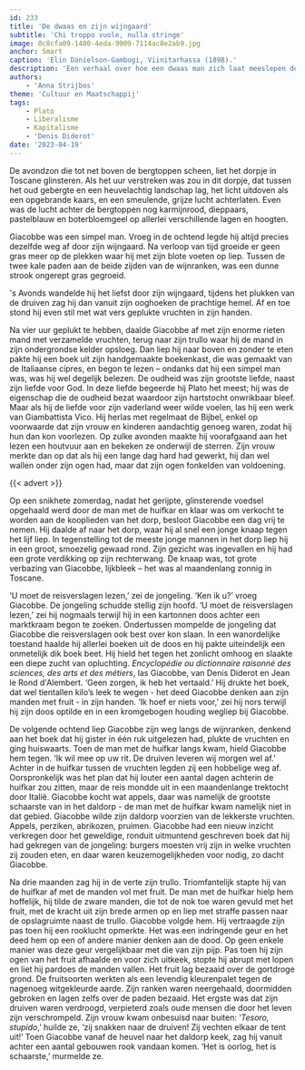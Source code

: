 ```yaml
---
id: 233
title: 'De dwaas en zijn wijngaard'
subtitle: 'Chi troppo vuole, nulla stringe'
image: 0c8cfa09-1480-4eda-9909-7114ac8e2ab9.jpg
anchor: Smart
caption: 'Elin Danielson-Gambogi, Viinitarhassa (1898).'
description: 'Een verhaal over hoe een dwaas man zich laat meeslepen door verlangen en zijn thuis in verval stort.'
authors:
    - 'Anna Strijbos'
theme: 'Cultuur en Maatschappij'
tags:
    - Plato
    - Liberalisme
    - Kapitalisme
    - 'Denis Diderot'
date: '2023-04-19'
---
```


De avondzon die tot net boven de bergtoppen scheen, liet het dorpje in Toscane glinsteren. Als het uur verstreken was zou in dit dorpje, dat tussen het oud gebergte en een heuvelachtig landschap lag, het licht uitdoven als een opgebrande kaars, en een smeulende, grijze lucht achterlaten. Even was de lucht achter de bergtoppen nog karmijnrood, dieppaars, pastelblauw en boterbloemgeel op allerlei verschillende lagen en hoogten.

Giacobbe was een simpel man. Vroeg in de ochtend legde hij altijd precies dezelfde weg af door zijn wijngaard. Na verloop van tijd groeide er geen gras meer op de plekken waar hij met zijn blote voeten op liep. Tussen de twee kale paden aan de beide zijden van de wijnranken, was een dunne strook ongerept gras gegroeid.

's Avonds wandelde hij het liefst door zijn wijngaard, tijdens het plukken van de druiven zag hij dan vanuit zijn ooghoeken de prachtige hemel. Af en toe stond hij even stil met wat vers geplukte vruchten in zijn handen. 

Na vier uur geplukt te hebben, daalde Giacobbe af met zijn enorme rieten mand met verzamelde vruchten, terug naar zijn trullo waar hij de mand in zijn ondergrondse kelder opsloeg. Dan liep hij naar boven en zonder te eten pakte hij een boek uit zijn handgemaakte boekenkast, die was gemaakt van de Italiaanse cipres, en begon te lezen – ondanks dat hij een simpel man was, was hij wel degelijk belezen. De oudheid was zijn grootste liefde, naast zijn liefde voor God. In deze liefde begeerde hij Plato het meest; hij was de eigenschap die de oudheid bezat waardoor zijn hartstocht onwrikbaar bleef. Maar als hij de liefde voor zijn vaderland weer wilde voelen, las hij een werk van Giambattista Vico. Hij herlas met regelmaat de Bijbel, enkel op voorwaarde dat zijn vrouw en kinderen aandachtig genoeg waren, zodat hij hun dan kon voorlezen. Op zulke avonden maakte hij voorafgaand aan het lezen een houtvuur aan en bekeken ze onderwijl de sterren. Zijn vrouw merkte dan op dat als hij een lange dag hard had gewerkt, hij dan wel wallen onder zijn ogen had, maar dat zijn ogen fonkelden van voldoening. 
 
{{< advert >}}

Op een snikhete zomerdag, nadat het gerijpte, glinsterende voedsel opgehaald werd door de man met de huifkar en klaar was om verkocht te worden aan de kooplieden van het dorp, besloot Giacobbe een dag vrij te nemen. Hij daalde af naar het dorp, waar hij al snel een jonge knaap tegen het lijf liep. In tegenstelling tot de meeste jonge mannen in het dorp liep hij in een groot, smoezelig gewaad rond. Zijn gezicht was ingevallen en hij had een grote verdikking op zijn rechterwang. De knaap was, tot grote verbazing van Giacobbe, lijkbleek – het was al maandenlang zonnig in Toscane.
 
‘U moet de reisverslagen lezen,’ zei de jongeling. 
‘Ken ik u?’ vroeg Giacobbe. De jongeling schudde stellig zijn hoofd. 
‘U moet de reisverslagen lezen,’ zei hij nogmaals terwijl hij in een kartonnen doos achter een marktkraam begon te zoeken. Ondertussen mompelde de jongeling dat Giacobbe die reisverslagen ook best over kon slaan. In een wanordelijke toestand haalde hij allerlei boeken uit de doos en hij pakte uiteindelijk een onmetelijk dik boek beet. Hij hield het tegen het zonlicht omhoog en slaakte een diepe zucht van opluchting. _Encyclopédie ou dictionnaire raisonné des sciences, des arts et des métiers_, las Giacobbe, van Denis Diderot en Jean le Rond d'Alembert. 
‘Geen zorgen, ik heb het vertaald.’
Hij drukte het boek, dat wel tientallen kilo’s leek te wegen - het deed Giacobbe denken aan zijn manden met fruit - in zijn handen. 
‘Ik hoef er niets voor,’ zei hij nors terwijl hij zijn doos optilde en in een kromgebogen houding wegliep bij Giacobbe. 
 
De volgende ochtend liep Giacobbe zijn weg langs de wijnranken, denkend aan het boek dat hij gister in één ruk uitgelezen had, plukte de vruchten en ging huiswaarts. Toen de man met de huifkar langs kwam, hield Giacobbe hem tegen.
‘Ik wil mee op uw rit. De druiven leveren wij morgen wel af.’ 
Achter in de huifkar tussen de vruchten legden zij een hobbelige weg af. Oorspronkelijk was het plan dat hij louter een aantal dagen achterin de huifkar zou zitten, maar de reis mondde uit in een maandenlange trektocht door Italië. Giacobbe kocht wat appels, daar was namelijk de grootste schaarste van in het daldorp - de man met de huifkar kwam namelijk niet in dat gebied. Giacobbe wilde zijn daldorp voorzien van de lekkerste vruchten. Appels, perziken, abrikozen, pruimen. Giacobbe had een nieuw inzicht verkregen door het geweldige, ronduit uitmuntend geschreven boek dat hij had gekregen van de jongeling: burgers moesten vrij zijn in welke vruchten zij zouden eten, en daar waren keuzemogelijkheden voor nodig, zo dacht Giacobbe. 
 
Na drie maanden zag hij in de verte zijn trullo. Triomfantelijk stapte hij van de huifkar af met de manden vol met fruit. De man met de huifkar hielp hem hoffelijk, hij tilde de zware manden, die tot de nok toe waren gevuld met het fruit, met de kracht uit zijn brede armen op en liep met straffe passen naar de opslagruimte naast de trullo. Giacobbe volgde hem. Hij vertraagde zijn pas toen hij een rooklucht opmerkte. Het was een indringende geur en het deed hem op een of andere manier denken aan de dood. Op geen enkele manier was deze geur vergelijkbaar met die van zijn pijp. Pas toen hij zijn ogen van het fruit afhaalde en voor zich uitkeek, stopte hij abrupt met lopen en liet hij pardoes de manden vallen. Het fruit lag bezaaid over de gortdroge grond. De fruitsoorten werkten als een levendig kleurenpalet tegen de nagenoeg witgekleurde aarde. Zijn ranken waren neergehaald, doormidden gebroken en lagen zelfs over de paden bezaaid. Het ergste was dat zijn druiven waren verdroogd, verpieterd zoals oude mensen die door het leven zijn verschrompeld. 
Zijn vrouw kwam onbesuisd naar buiten: ‘_Tesoro, stupido_,’ huilde ze, ‘zij snakken naar de druiven! Zij vechten elkaar de tent uit!’ 
Toen Giacobbe vanaf de heuvel naar het daldorp keek, zag hij vanuit achter een aantal gebouwen rook vandaan komen. 
‘Het is oorlog, het is schaarste,’ murmelde ze.
